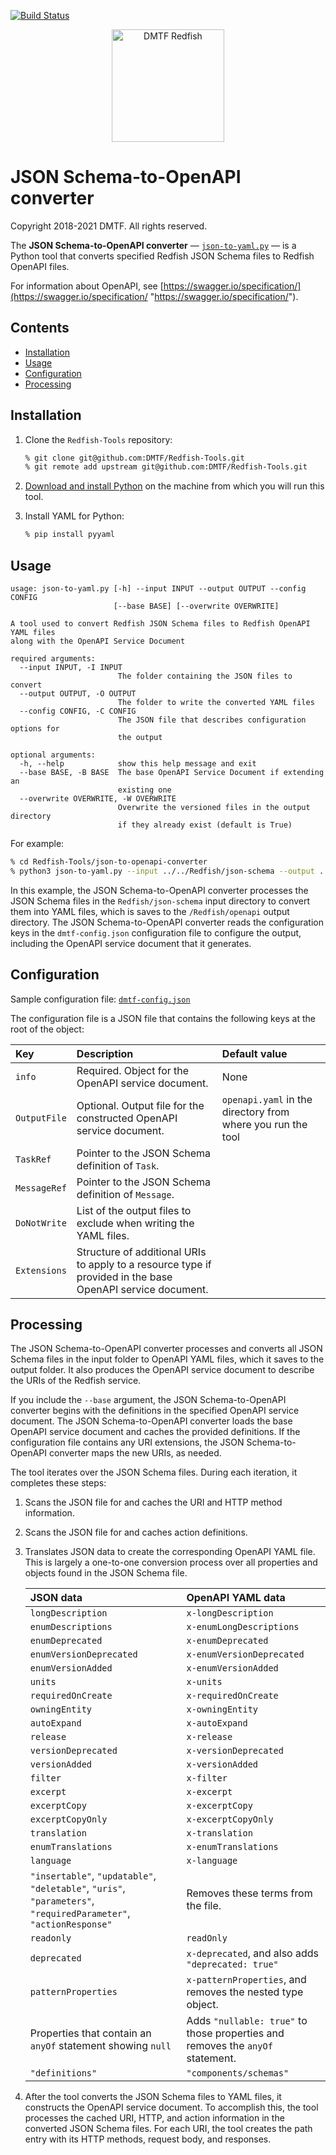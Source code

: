 [![Build Status](https://travis-ci.com/DMTF/Redfish-Tools.svg?branch=master)](https://travis-ci.com/github/DMTF/Redfish-Tools)
<p align="center">
  <img src="http://redfish.dmtf.org/sites/all/themes/dmtf2015/images/dmtf-redfish-logo.png" alt="DMTF Redfish" width=180>

# JSON Schema-to-OpenAPI converter

Copyright 2018-2021 DMTF. All rights reserved.

The **JSON Schema-to-OpenAPI converter** &mdash; [`json-to-yaml.py`](json-to-yaml.py) &mdash; is a Python tool that converts specified Redfish JSON Schema files to Redfish OpenAPI files.

For information about OpenAPI, see [https://swagger.io/specification/](https://swagger.io/specification/ "https://swagger.io/specification/").

## Contents

* [Installation](#installation)
* [Usage](#usage)
* [Configuration](#configuration)
* [Processing](#processing)

## Installation

1. Clone the `Redfish-Tools` repository:

   ```bash
   % git clone git@github.com:DMTF/Redfish-Tools.git
   % git remote add upstream git@github.com:DMTF/Redfish-Tools.git
   ```
1. [Download and install Python](https://www.python.org/downloads/ "https://www.python.org/downloads/") on the machine from which you will run this tool.
1. Install YAML for Python:

    ```bash
    % pip install pyyaml
    ```

## Usage

```
usage: json-to-yaml.py [-h] --input INPUT --output OUTPUT --config CONFIG
                       [--base BASE] [--overwrite OVERWRITE]

A tool used to convert Redfish JSON Schema files to Redfish OpenAPI YAML files
along with the OpenAPI Service Document

required arguments:
  --input INPUT, -I INPUT
                        The folder containing the JSON files to convert
  --output OUTPUT, -O OUTPUT
                        The folder to write the converted YAML files
  --config CONFIG, -C CONFIG
                        The JSON file that describes configuration options for
                        the output

optional arguments:
  -h, --help            show this help message and exit
  --base BASE, -B BASE  The base OpenAPI Service Document if extending an
                        existing one
  --overwrite OVERWRITE, -W OVERWRITE
                        Overwrite the versioned files in the output directory
                        if they already exist (default is True)
```

For example:

```bash
% cd Redfish-Tools/json-to-openapi-converter
% python3 json-to-yaml.py --input ../../Redfish/json-schema --output ../../Redfish/openapi --config dmtf-config.json
```

In this example, the JSON Schema-to-OpenAPI converter processes the JSON Schema files in the `Redfish/json-schema` input directory to convert them into YAML files, which is saves to the `/Redfish/openapi` output directory. The JSON Schema-to-OpenAPI converter reads the configuration keys in the `dmtf-config.json` configuration file to configure the output, including the OpenAPI service document that it generates.

## Configuration

Sample configuration file: [`dmtf-config.json`](dmtf-config.json)

The configuration file is a JSON file that contains the following keys at the root of the object:

| Key          | Description                                | Default value |
| :----------- | :----------------------------------------- | :------------ |
| `info`       | Required. Object for the OpenAPI service document. | None |
| `OutputFile` | Optional. Output file for the constructed OpenAPI service document. | `openapi.yaml` in the directory from where you run the tool |
| `TaskRef`    | Pointer to the JSON Schema definition of `Task`. | |
| `MessageRef` | Pointer to the JSON Schema definition of `Message`. | |
| `DoNotWrite` | List of the output files to exclude when writing the YAML files. | |
| `Extensions` | Structure of additional URIs to apply to a resource type if provided in the base OpenAPI service document. | |

## Processing

The JSON Schema-to-OpenAPI converter processes and converts all JSON Schema files in the input folder to OpenAPI YAML files, which it saves to the output folder.  It also produces the OpenAPI service document to describe the URIs of the Redfish service.

If you include the `--base` argument, the JSON Schema-to-OpenAPI converter begins with the definitions in the specified OpenAPI service document. The JSON Schema-to-OpenAPI converter loads the base OpenAPI service document and caches the provided definitions.  If the configuration file contains any URI extensions, the JSON Schema-to-OpenAPI converter maps the new URIs, as needed.

The tool iterates over the JSON Schema files. During each iteration, it completes these steps:

1. Scans the JSON file for and caches the URI and HTTP method information.
1. Scans the JSON file for and caches action definitions.
1. Translates JSON data to create the corresponding OpenAPI YAML file. This is largely a one-to-one conversion process over all properties and objects found in the JSON Schema file.
    
    | JSON data               | OpenAPI YAML data                         |
    | :---------------------- | :---------------------------------------- |
    | `longDescription`       | `x-longDescription` |
    | `enumDescriptions`      | `x-enumLongDescriptions` |
    | `enumDeprecated`        | `x-enumDeprecated` |
    | `enumVersionDeprecated` | `x-enumVersionDeprecated` |
    | `enumVersionAdded`      | `x-enumVersionAdded` |
    | `units`                 | `x-units` |
    | `requiredOnCreate`      | `x-requiredOnCreate` |
    | `owningEntity`          | `x-owningEntity` |
    | `autoExpand`            | `x-autoExpand` |
    | `release`               | `x-release` |
    | `versionDeprecated`     | `x-versionDeprecated` |
    | `versionAdded`          | `x-versionAdded` |
    | `filter`                | `x-filter` |            
    | `excerpt`               | `x-excerpt` |
    | `excerptCopy`           | `x-excerptCopy` |
    | `excerptCopyOnly`       | `x-excerptCopyOnly` |
    | `translation`           | `x-translation` |
    | `enumTranslations`      | `x-enumTranslations` |
    | `language`              | `x-language` |
    | `"insertable"`, `"updatable"`, `"deletable"`, `"uris"`, `"parameters"`, `"requiredParameter"`, `"actionResponse"` | Removes these terms from the file. |
    | `readonly`              | `readOnly`                                |
    | `deprecated`            | `x-deprecated`, and also adds `"deprecated: true"` |
    | `patternProperties`     | `x-patternProperties`, and removes the nested type object. |
    | Properties that contain an `anyOf` statement showing `null` | Adds `"nullable: true"` to those properties and removes the `anyOf` statement. |
    | `"definitions"`         | `"components/schemas"`                    |

1. After the tool converts the JSON Schema files to YAML files, it constructs the OpenAPI service document.  To accomplish this, the tool processes the cached URI, HTTP, and action information in the converted JSON Schema files. For each URI, the tool creates the path entry with its HTTP methods, request body, and responses.
